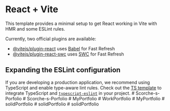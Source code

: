 # React + Vite

This template provides a minimal setup to get React working in Vite with HMR and some ESLint rules.

Currently, two official plugins are available:

- [@vitejs/plugin-react](https://github.com/vitejs/vite-plugin-react/blob/main/packages/plugin-react/README.md) uses [Babel](https://babeljs.io/) for Fast Refresh
- [@vitejs/plugin-react-swc](https://github.com/vitejs/vite-plugin-react-swc) uses [SWC](https://swc.rs/) for Fast Refresh

## Expanding the ESLint configuration

If you are developing a production application, we recommend using TypeScript and enable type-aware lint rules. Check out the [TS template](https://github.com/vitejs/vite/tree/main/packages/create-vite/template-react-ts) to integrate TypeScript and [`typescript-eslint`](https://typescript-eslint.io) in your project.
#   S c o r c h e - s - P o r f o l i o  
 #   S c o r c h e - s - P o r f o l i o  
 #   M y P o r t f o l i o  
 #   W o r k P o r t f o l i o  
 #   M y P o r t f o l i o  
 #   s o l i d P o r t f o l i o  
 #   s o l i d P o r t f o l i o  
 #   s o l i d P o r t f o l i o  
 